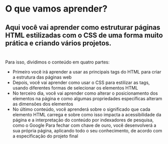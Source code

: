 # O que vamos aprender?
## Aqui você vai aprender como estruturar páginas HTML estilizadas com o CSS de uma forma muito prática e criando vários projetos.
#
Para isso, dividimos o conteúdo em quatro partes:
- Primeiro você irá aprender a usar as principais tags do HTML para criar a estrutura das páginas web
- Depois, você vai aprender como usar o CSS para estilizar as tags, usando diferentes formas de selecionar os elementos HTML
-  No terceiro dia, você vai aprender como alterar o posicionamento dos elementos na página e como algumas propriedades específicas alteram as dimensões dos elementos
-  No último conteúdo, você aprenderá sobre o significado que cada elemento HTML carrega e sobre como isso impacta a acessibilidade da página e a interpretação do conteúdo por indexadores de pesquisa, como o Google
Para fechar com chave de ouro, você desenvolverá a sua própria página, aplicando todo o seu conhecimento, de acordo com a especificação do projeto final
